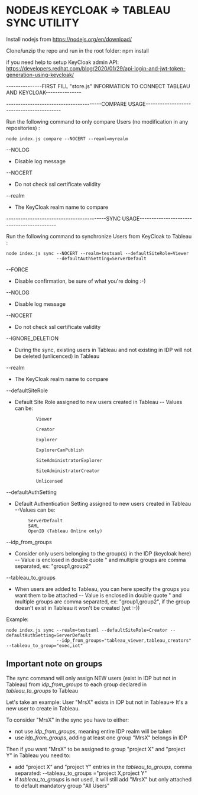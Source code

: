 # NODEJS KEYCLOAK => TABLEAU SYNC UTILITY

Install nodejs from https://nodejs.org/en/download/

Clone/unzip the repo and run in the root folder: npm install

if you need help to setup KeyCloak admin API: https://developers.redhat.com/blog/2020/01/29/api-login-and-jwt-token-generation-using-keycloak/

---------------FIRST FILL "store.js" INFORMATION TO CONNECT TABLEAU AND KEYCLOAK---------------

----------------------------------------COMPARE USAGE------------------------------------------

Run the following command to only compare Users (no modification in any repositories) :

    node index.js compare --NOCERT --reaml=myrealm

\-\-NOLOG 
 - Disable log message

\-\-NOCERT 
 - Do not check ssl certificate validity

\-\-realm 
- The KeyCloak realm name to compare

  
------------------------------------------SYNC USAGE-------------------------------------------

Run the following command to synchronize Users from KeyCloak to Tableau :

    node index.js sync --NOCERT --realm=testsaml --defaultSiteRole=Viewer 
                       --defaultAuthSetting=ServerDefault

\-\-FORCE 
- Disable confirmation, be sure of what you're doing :-)

\-\-NOLOG 
- Disable log message

\-\-NOCERT 
- Do not check ssl certificate validity

\-\-IGNORE_DELETION 
- During the sync, existing users in Tableau and not existing in IDP will not be deleted (unlicenced) in Tableau

\-\-realm 
- The KeyCloak realm name to compare

\-\-defaultSiteRole 
  - Default Site Role assigned to new users created in Tableau
    -- Values can be:

				Viewer

				Creator

				Explorer

				ExplorerCanPublish

				SiteAdministratorExplorer

				SiteAdministratorCreator

				Unlicensed

  

\-\-defaultAuthSetting 
 - Default Authentication Setting assigned to new users created in Tableau
	--Values can be:
			
			ServerDefault
			SAML
			OpenID (Tableau Online only)

  

\-\-idp_from_groups 
 - Consider only users belonging to the group(s) in the IDP (keycloak
   here)
   -- Value is enclosed in double quote " and multiple groups are comma separated, ex: "group1,group2"

 \-\-tableau_to_groups 
 - When users are added to Tableau, you can here specify the groups you want them to be attached
	-- Value is enclosed in double quote " and multiple groups are comma separated, ex: "group1,group2", if the group doesn't exist in Tableau it won't be created (yet :-))

Example:

    node index.js sync --realm=testsaml --defaultSiteRole=Creator --defaultAuthSetting=ServerDefault 
                       --idp_from_groups="tableau_viewer,tableau_creators" --tableau_to_group="exec,iot"

## Important note on groups

The sync command will only assign NEW users (exist in IDP but not in Tableau) from *idp_from_groups* to each group declared in *tableau_to_groups* to Tableau

Let's take an example: User "MrsX" exists in IDP but not in Tableau=> It's a new user to create in Tableau.

To consider "MrsX" in the sync you have to either: 
- not use *idp_from_groups*, meaning entire IDP realm will be taken
- use *idp_from_groups*, adding at least one group "MrsX" belongs in IDP

Then if you want "MrsX" to be assigned to group "project X" and "project Y" in Tableau you need to:

- add "project X" and "project Y" entries in the *tableau_to_groups*, comma separated: 
			\-\-tableau_to_groups ="project X,project Y"
- if *tableau_to_groups* is not used, it will still add "MrsX" but only attached to default mandatory group "All Users"